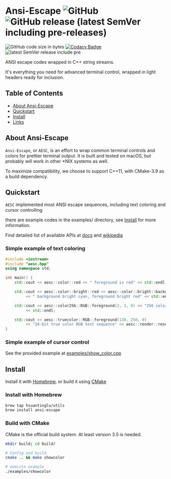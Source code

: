 # Ansi-Escape  ![GitHub](https://img.shields.io/github/license/hsuantinglu/ansi-escape) ![GitHub release (latest SemVer including pre-releases)](https://img.shields.io/github/v/release/HsuanTingLu/ansi-escape?include_prereleases)
![GitHub code size in bytes](https://img.shields.io/github/languages/code-size/HsuanTingLu/ansi-escape)
[![Codacy Badge](https://api.codacy.com/project/badge/Grade/18170c1dd8f746328ac668d5fdfbb5c2)](https://www.codacy.com/manual/HsuanTingLu/ansi-escape?utm_source=github.com&amp;utm_medium=referral&amp;utm_content=HsuanTingLu/ansi-escape&amp;utm_campaign=Badge_Grade)
![latest SemVer release include pre](https://img.shields.io/github/v/release/hsuantinglu/ansi-escape?include_prereleases)

ANSI escape codes wrapped in C++ string streams.

It's everything you need for advanced terminal control, wrapped in light headers ready for inclusion.

## Table of Contents

- [About Ansi-Escape](#about)
- [Quickstart](#quickstart)
- [Install](#install)
- [Links](#links)

<a name="about"></a>
## About Ansi-Escape
`Ansi-Escape`, or `AESC`, is an effort to wrap common terminal controls and colors for prettier terminal output.
It is built and tested on macOS, but probably will work in other \*NIX systems as well.

To maximize compatibility, we choose to support C++11, with CMake-3.9 as a build dependency.

<a name="quickstart"></a>
## Quickstart

`AESC` implemented most ANSI escape sequences, including text coloring and cursor controlling

there are example codes in the examples/ directory, see [Install](#install) for more information.

Find detailed list of available APIs at [docs](aesc/README.md) and [wikipedia](https://en.wikipedia.org/wiki/ANSI_escape_code)

### Simple example of text coloring

```cpp
#include <iostream>
#include "aesc.hpp"
using namespace std;

int main() {
    std::cout << aesc::color::red << " foreground is red" << std::endl;

    std::cout << aesc::color::bright::red << aesc::color::bright::background::cyan
         << " background bright cyan, foreground bright red" << std::endl;

    std::cout << aesc::color256::RGB::foreground(2, 3, 0) << "256 color RGB test sequence"
         << std::endl;

    std::cout << aesc::truecolor::RGB::foreground(130, 250, 0)
         << "24-bit true color RGB test sequence" << aesc::render::reset << std::endl;
}
```

### Simple example of cursor control

See the provided example at [examples/show_color.cpp](examples/show_color.cpp)

<a name="install"></a>
## Install

Install it with [Homebrew](https://brew.sh), or build it using [CMake](https://cmake.org)

### Install with Homebrew

```bash
brew tap hsuantinglu/utils
brew install ansi-escape
```

### Build with CMake

CMake is the official build system. At least version 3.5 is needed.

```bash
mkdir build; cd build/

# Config and build
cmake .. && make showcolor

# execute example
./examples/showcolor
```
